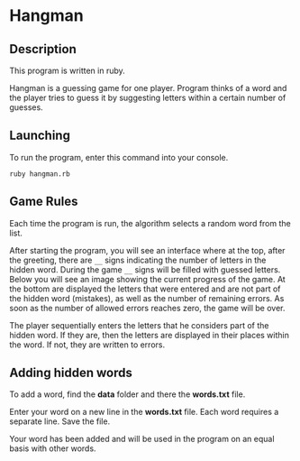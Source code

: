 # Hangman
## Description
This program is written in ruby.

Hangman is a guessing game for one player. Program thinks of a word and the player tries to guess it by suggesting letters within a certain number of guesses.
## Launching
To run the program, enter this command into your console.
```
ruby hangman.rb
```
## Game Rules
Each time the program is run, the algorithm selects a random word from the list.

After starting the program, you will see an interface where at the top, after the greeting, there are `__` signs indicating the number of letters in the hidden word.
During the game `__` signs will be filled with guessed letters.
Below you will see an image showing the current progress of the game.
At the bottom are displayed the letters that were entered and are not part of the hidden word (mistakes), as well as the number of remaining errors.
As soon as the number of allowed errors reaches zero, the game will be over.

The player sequentially enters the letters that he considers part of the hidden word.
If they are, then the letters are displayed in their places within the word. If not, they are written to errors.
## Adding hidden words
To add a word, find the **data** folder and there the **words.txt** file.

Enter your word on a new line in the **words.txt** file. Each word requires a separate line. Save the file.

Your word has been added and will be used in the program on an equal basis with other words.
